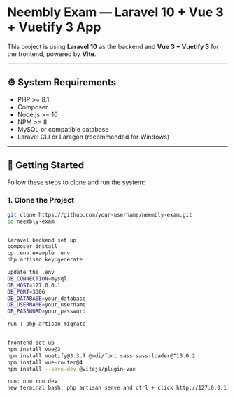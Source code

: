 # Neembly Exam — Laravel 10 + Vue 3 + Vuetify 3 App

This project is using **Laravel 10** as the backend and **Vue 3 + Vuetify 3** for the frontend, powered by **Vite**.

---

## ⚙️ System Requirements

- PHP >= 8.1
- Composer
- Node.js >= 16
- NPM >= 8
- MySQL or compatible database
- Laravel CLI or Laragon (recommended for Windows)

---

## 🚀 Getting Started

Follow these steps to clone and run the system:

### 1. Clone the Project

```bash
git clone https://github.com/your-username/neembly-exam.git
cd neembly-exam


laravel backend set up
composer install
cp .env.example .env
php artisan key:generate

update the .env
DB_CONNECTION=mysql
DB_HOST=127.0.0.1
DB_PORT=3306
DB_DATABASE=your_database
DB_USERNAME=your_username
DB_PASSWORD=your_password

run : php artisan migrate


frontend set up
npm install vue@3
npm install vuetify@3.3.7 @mdi/font sass sass-loader@^13.0.2
npm install vue-router@4
npm install --save-dev @vitejs/plugin-vue

run: npm run dev
new terminal bash: php artisan serve and ctrl + click http://127.0.0.1:8000 
